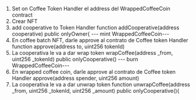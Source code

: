 1. Set on Coffee Token Handler el address del WrappedCoffeeCoin contract
2. Crear NFT
3. add cooperative to Token Handler
   function addCooperative(address cooperative) public onlyOwner{
   --- mint WrappedCoffeeCoin---
4. En coffee batch NFT, darle approve al contrato de Coffee token Handler
   function approve(address to, uint256 tokenId)
5. La cooperativa le va a dar wrap token
   wrapCoffee(address \_from, uint256 \_tokenId) public onlyCooperative()
   --- burn WrappedCoffeeCoin---
6. En wrapped coffee coin, darle approve al contrato de Coffee token Handler
   approve(address spender, uint256 amount)
7. La cooperativa le va a dar unwrap token
   function unwrapCoffee(address \_from, uint256 \_tokenId, uint256 \_amount) public onlyCooperative(){
